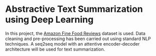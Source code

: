 # Abstractive Text Summarization using Deep Learning
In this project, the [Amazon Fine Food Reviews](https://www.kaggle.com/snap/amazon-fine-food-reviews) dataset is used. Data cleaning and pre-processing has been carried out using standard NLP techniques. A seq2seq model with an attentive encoder-decoder architecture will be used for text summarization.
